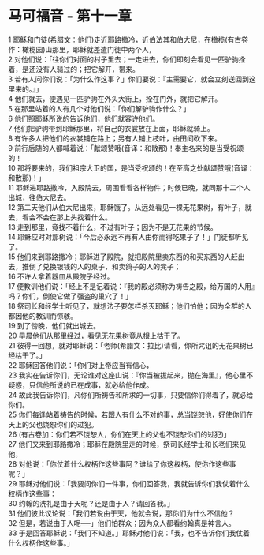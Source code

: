 # 马可福音 - 第十一章
  
 1 耶稣和门徒(希腊文：他们)走近耶路撒冷，近伯法其和伯大尼，在橄榄(有古卷作：橄榄园)山那里，耶稣就差遣门徒中两个人，  
 2 对他们说：「往你们对面的村子里去；一走进去，你们即刻会看见一匹驴驹拴着，是还没有人骑过的；把它解开，带来。  
 3 若有人问你们说：「为什么作这事？」你们要说：『主需要它，就会立刻送回到这里来的。』」  
 4 他们就去，便遇见一匹驴驹在外头大街上，拴在门外，就把它解开。  
 5 在那里站着的人有几个对他们说：「你们解驴驹作什么？」  
 6 他们照耶稣所说的告诉他们，他们就容许他们。  
 7 他们把驴驹带到耶稣那里，将自己的衣裳放在上面，耶稣就骑上。  
 8 有许多人把他们的衣裳铺在路上；另有人铺上枝叶，由田间砍下来。  
 9 前行后随的人都喊着说：「献颂赞哦(音译：和散那)！奉主名来的是当受祝颂的！  
 10 那将要来的，我们祖宗大卫的国，是当受祝颂的！在至高之处献颂赞哦(音译：和散那)！」  
 11 耶稣进耶路撒冷，入殿院去，周围看看各样物件；时候已晚，就同那十二个人出城，往伯大尼去。  
 12 第二天他们从伯大尼出来，耶稣饿了。从远处看见一棵无花果树，有叶子，就去，看会不会在那上头找着什么。  
 13 走到那里，竟找不着什么，不过有叶子；因为不是无花果的节候。  
 14 耶稣应时对那树说：「今后必永远不再有人由你而得吃果子了！」门徒都听见了。  
 15 他们来到耶路撒冷；耶稣进了殿院，就把殿院里卖东西的和买东西的人赶出去，推倒了兑换银钱的人的桌子，和卖鸽子的人的凳子；  
 16 不许人拿着器皿从殿院子经过。  
 17 便教训他们说：「经上不是记着说：『我的殿必须称为祷告之殿，给万国的人用』吗？你们，倒使它做了强盗的巢穴了！」  
 18 祭司长和经学士听见了，就想法子要怎样杀灭耶稣；他们怕他；因为全群的人都因他的教训而惊骇。  
 19 到了傍晚，他们就出城去。  
 20 早晨他们从那里经过，看见无花果树竟从根上枯干了。  
 21 彼得一回想，就对耶稣说：「老师(希腊文：拉比)请看，你所咒诅的无花果树已经枯干了。」  
 22 耶稣回答他们说：「你们对上帝应当有信心，  
 23 我实在告诉你们，无论谁对这座山说：『你当被拔起来，抛在海里』，他心里不疑惑，只信他所说的已在成事，就必给他作成。  
 24 故此我告诉你们，凡你们所祷告和所求的一切事，只要信你们得着了，就必给你们。  
 25 你们每逢站着祷告的时候，若跟人有什么不对的事，总当饶恕他，好使你们在天上的父也饶恕你们的过犯。  
 26 (有古卷加：你们若不饶恕人，你们在天上的父也不饶恕你们的过犯)」  
 27 他们又来到耶路撒冷；耶稣在殿院里走的时候，祭司长经学士和长老们来见他，  
 28 对他说：「你仗着什么权柄作这些事阿？谁给了你这权柄，使你作这些事呢？」  
 29 耶稣对他们说：「我要问你们一件事，你们回答我，我就告诉你们我仗着什么权柄作这些事：  
 30 约翰的洗礼是由于天呢？还是由于人？请回答我。」  
 31 他们彼此议论说：「我们若说由于天，他就会说，那你们为什么不信他？  
 32 但是，若说由于人呢──」他们怕群众；因为众人都看约翰真是神言人。  
 33 于是回答耶稣说：「我们不知道。」耶稣对他们说：「我，也不告诉你们我仗着什么权柄作这些事。」
